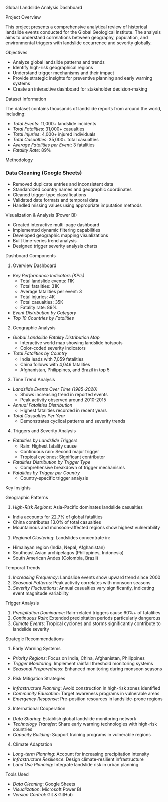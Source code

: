 Global Landslide Analysis Dashboard

Project Overview

This project presents a comprehensive analytical review of historical landslide events conducted for the Global Geological Institute. The analysis aims to understand correlations between geography, population, and environmental triggers with landslide occurrence and severity globally.

Objectives

- Analyze global landslide patterns and trends
- Identify high-risk geographical regions
- Understand trigger mechanisms and their impact
- Provide strategic insights for preventive planning and early warning systems
- Create an interactive dashboard for stakeholder decision-making

Dataset Information

The dataset contains thousands of landslide reports from around the world, including:

- *Total Events*: 11,000+ landslide incidents
- *Total Fatalities*: 31,000+ casualties
- *Total Injuries*: 4,000+ injured individuals
- *Total Casualties*: 35,000+ total casualties
- *Average Fatalities per Event*: 3 fatalities
- *Fatality Rate*: 89%

 Methodology

### Data Cleaning (Google Sheets)

- Removed duplicate entries and inconsistent data
- Standardized country names and geographic coordinates
- Cleaned trigger type classifications
- Validated date formats and temporal data
- Handled missing values using appropriate imputation methods

Visualization & Analysis (Power BI)

- Created interactive multi-page dashboard
- Implemented dynamic filtering capabilities
- Developed geographic mapping visualizations
- Built time-series trend analysis
- Designed trigger severity analysis charts

Dashboard Components

1. Overview Dashboard

- *Key Performance Indicators (KPIs)*
  - Total landslide events: 11K
  - Total fatalities: 31K
  - Average fatalities per event: 3
  - Total injuries: 4K
  - Total casualties: 35K
  - Fatality rate: 89%
- *Event Distribution by Category*
- *Top 10 Countries by Fatalities*

 2. Geographic Analysis

- *Global Landslide Fatality Distribution Map*
  - Interactive world map showing landslide hotspots
  - Color-coded severity indicators
- *Total Fatalities by Country*
  - India leads with 7,059 fatalities
  - China follows with 4,046 fatalities
  - Afghanistan, Philippines, and Brazil in top 5

 3. Time Trend Analysis

- *Landslide Events Over Time (1985-2020)*
  - Shows increasing trend in reported events
  - Peak activity observed around 2010-2015
- *Annual Fatalities Distribution*
  - Highest fatalities recorded in recent years
- *Total Casualties Per Year*
  - Demonstrates cyclical patterns and severity trends

 4. Triggers and Severity Analysis

- *Fatalities by Landslide Triggers*
  - Rain: Highest fatality cause
  - Continuous rain: Second major trigger
  - Tropical cyclones: Significant contributor
- *Fatalities Distribution by Trigger Type*
  - Comprehensive breakdown of trigger mechanisms
- *Fatalities by Trigger per Country*
  - Country-specific trigger analysis

 Key Insights

Geographic Patterns

1. *High-Risk Regions*: Asia-Pacific dominates landslide casualties
- India accounts for 22.7% of global fatalities
- China contributes 13.0% of total casualties
- Mountainous and monsoon-affected regions show highest vulnerability
1. *Regional Clustering*: Landslides concentrate in:
- Himalayan region (India, Nepal, Afghanistan)
- Southeast Asian archipelagos (Philippines, Indonesia)
- South American Andes (Colombia, Brazil)

Temporal Trends

1. *Increasing Frequency*: Landslide events show upward trend since 2000
1. *Seasonal Patterns*: Peak activity correlates with monsoon seasons
1. *Severity Fluctuations*: Annual casualties vary significantly, indicating event magnitude variability

Trigger Analysis

1. *Precipitation Dominance*: Rain-related triggers cause 60%+ of fatalities
1. *Continuous Rain*: Extended precipitation periods particularly dangerous
1. *Climate Events*: Tropical cyclones and storms significantly contribute to landslide severity

 Strategic Recommendations
1. Early Warning Systems

- *Priority Regions*: Focus on India, China, Afghanistan, Philippines
- *Trigger Monitoring*: Implement rainfall threshold monitoring systems
- *Seasonal Preparedness*: Enhanced monitoring during monsoon seasons

 2. Risk Mitigation Strategies

- *Infrastructure Planning*: Avoid construction in high-risk zones identified
- *Community Education*: Target awareness programs in vulnerable areas
- *Emergency Response*: Pre-position resources in landslide-prone regions

3. International Cooperation

- *Data Sharing*: Establish global landslide monitoring network
- *Technology Transfer*: Share early warning technologies with high-risk countries
- *Capacity Building*: Support training programs in vulnerable regions

 4. Climate Adaptation

- *Long-term Planning*: Account for increasing precipitation intensity
- *Infrastructure Resilience*: Design climate-resilient infrastructure
- *Land Use Planning*: Integrate landslide risk in urban planning



Tools Used

- *Data Cleaning*: Google Sheets
- *Visualization*: Microsoft Power BI
- *Version Control*: Git & GitHub


